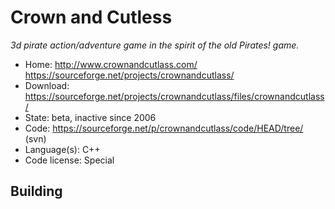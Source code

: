 # Crown and Cutless

_3d pirate action/adventure game in the spirit of the old Pirates! game._

- Home: http://www.crownandcutlass.com/ https://sourceforge.net/projects/crownandcutlass/
- Download: https://sourceforge.net/projects/crownandcutlass/files/crownandcutlass/
- State: beta, inactive since 2006
- Code: https://sourceforge.net/p/crownandcutlass/code/HEAD/tree/ (svn)
- Language(s): C++
- Code license: Special

## Building

